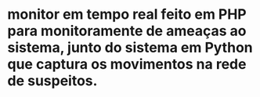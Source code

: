 # monitor em tempo real feito em PHP para monitoramente de ameaças ao sistema, junto do sistema em Python que captura os movimentos na rede de suspeitos.
